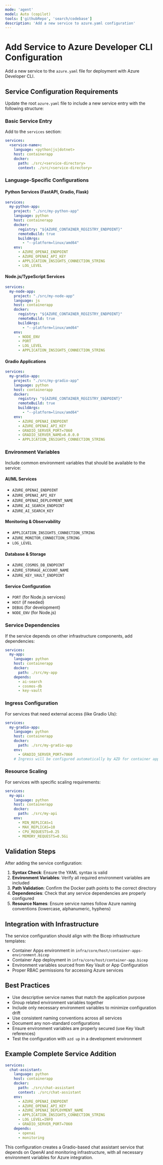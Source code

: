 ```yaml
---
mode: 'agent'
model: Auto (copilot)
tools: ['githubRepo', 'search/codebase']
description: 'Add a new service to azure.yaml configuration'
---
```


# Add Service to Azure Developer CLI Configuration

Add a new service to the `azure.yaml` file for deployment with Azure Developer CLI.

## Service Configuration Requirements

Update the root `azure.yaml` file to include a new service entry with the following structure:

### Basic Service Entry

Add to the `services` section:

```yaml
services:
  <service-name>:
    language: <python|js|dotnet>
    host: containerapp
    docker:
      path: ./src/<service-directory>
      context: ./src/<service-directory>
```

### Language-Specific Configurations

#### Python Services (FastAPI, Gradio, Flask)
```yaml
services:
  my-python-app:
    project: "./src/my-python-app"
    language: python
    host: containerapp
    docker:
      registry: "${AZURE_CONTAINER_REGISTRY_ENDPOINT}"
      remoteBuild: true
      buildArgs:
        - "--platform=linux/amd64"
    env:
      - AZURE_OPENAI_ENDPOINT
      - AZURE_OPENAI_API_KEY
      - APPLICATION_INSIGHTS_CONNECTION_STRING
      - LOG_LEVEL
```

#### Node.js/TypeScript Services
```yaml
services:
  my-node-app:
    project: "./src/my-node-app"
    language: js
    host: containerapp
    docker:
      registry: "${AZURE_CONTAINER_REGISTRY_ENDPOINT}"
      remoteBuild: true
      buildArgs:
        - "--platform=linux/amd64"
    env:
      - NODE_ENV
      - PORT
      - LOG_LEVEL
      - APPLICATION_INSIGHTS_CONNECTION_STRING
```

#### Gradio Applications
```yaml
services:
  my-gradio-app:
    project: "./src/my-gradio-app"
    language: python
    host: containerapp
    docker:
      registry: "${AZURE_CONTAINER_REGISTRY_ENDPOINT}"
      remoteBuild: true
      buildArgs:
        - "--platform=linux/amd64"
    env:
      - AZURE_OPENAI_ENDPOINT
      - AZURE_OPENAI_API_KEY
      - GRADIO_SERVER_PORT=7860
      - GRADIO_SERVER_NAME=0.0.0.0
      - APPLICATION_INSIGHTS_CONNECTION_STRING
```

### Environment Variables

Include common environment variables that should be available to the service:

#### AI/ML Services
- `AZURE_OPENAI_ENDPOINT`
- `AZURE_OPENAI_API_KEY`
- `AZURE_OPENAI_DEPLOYMENT_NAME`
- `AZURE_AI_SEARCH_ENDPOINT`
- `AZURE_AI_SEARCH_KEY`

#### Monitoring & Observability
- `APPLICATION_INSIGHTS_CONNECTION_STRING`
- `AZURE_MONITOR_CONNECTION_STRING`
- `LOG_LEVEL`

#### Database & Storage
- `AZURE_COSMOS_DB_ENDPOINT`
- `AZURE_STORAGE_ACCOUNT_NAME`
- `AZURE_KEY_VAULT_ENDPOINT`

#### Service Configuration
- `PORT` (for Node.js services)
- `HOST` (if needed)
- `DEBUG` (for development)
- `NODE_ENV` (for Node.js)

### Service Dependencies

If the service depends on other infrastructure components, add dependencies:

```yaml
services:
  my-app:
    language: python
    host: containerapp
    docker:
      path: ./src/my-app
    depends:
      - ai-search
      - cosmos-db
      - key-vault
```

### Ingress Configuration

For services that need external access (like Gradio UIs):

```yaml
services:
  my-gradio-app:
    language: python
    host: containerapp
    docker:
      path: ./src/my-gradio-app
    env:
      - GRADIO_SERVER_PORT=7860
    # Ingress will be configured automatically by AZD for container apps
```

### Resource Scaling

For services with specific scaling requirements:

```yaml
services:
  my-api:
    language: python
    host: containerapp
    docker:
      path: ./src/my-api
    env:
      - MIN_REPLICAS=1
      - MAX_REPLICAS=10
      - CPU_REQUESTS=0.25
      - MEMORY_REQUESTS=0.5Gi
```

## Validation Steps

After adding the service configuration:

1. **Syntax Check**: Ensure the YAML syntax is valid
2. **Environment Variables**: Verify all required environment variables are included
3. **Path Validation**: Confirm the Docker path points to the correct directory
4. **Dependencies**: Check that any service dependencies are properly configured
5. **Resource Names**: Ensure service names follow Azure naming conventions (lowercase, alphanumeric, hyphens)

## Integration with Infrastructure

The service configuration should align with the Bicep infrastructure templates:

- Container Apps environment in `infra/core/host/container-apps-environment.bicep`
- Container App deployment in `infra/core/host/container-app.bicep`
- Environment variables sourced from Key Vault or App Configuration
- Proper RBAC permissions for accessing Azure services

## Best Practices

- Use descriptive service names that match the application purpose
- Group related environment variables together
- Include only necessary environment variables to minimize configuration drift
- Use consistent naming conventions across all services
- Document any non-standard configurations
- Ensure environment variables are properly secured (use Key Vault references)
- Test the configuration with `azd up` in a development environment

## Example Complete Service Addition

```yaml
services:
  chat-assistant:
    language: python
    host: containerapp
    docker:
      path: ./src/chat-assistant
      context: ./src/chat-assistant
    env:
      - AZURE_OPENAI_ENDPOINT
      - AZURE_OPENAI_API_KEY
      - AZURE_OPENAI_DEPLOYMENT_NAME
      - APPLICATION_INSIGHTS_CONNECTION_STRING
      - LOG_LEVEL=INFO
      - GRADIO_SERVER_PORT=7860
    depends:
      - openai
      - monitoring
```

This configuration creates a Gradio-based chat assistant service that depends on OpenAI and monitoring infrastructure, with all necessary environment variables for Azure integration.